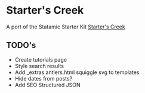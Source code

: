 # Starter's Creek

A port of the Statamic Starter Kit [Starter's Creek](https://github.com/statamic/starter-kit-starters-creek)

## TODO's

- Create tutorials page
- Style search results
- Add \_extras.antlers.html squiggle svg to templates
- Hide dates from posts?
- Add SEO Structured JSON
